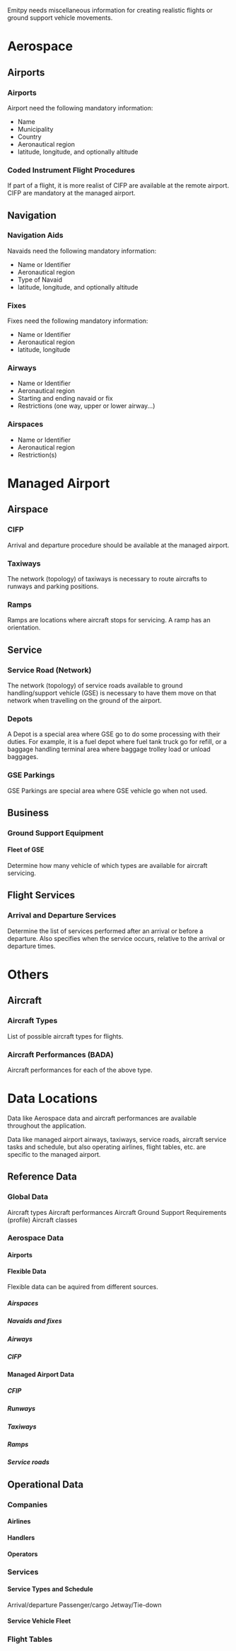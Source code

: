 Emitpy needs miscellaneous information for creating realistic flights or ground support vehicle movements.
# Aerospace
## Airports
### Airports
Airport need the following mandatory information:
- Name
- Municipality
- Country
- Aeronautical region
- latitude, longitude, and optionally altitude
### Coded Instrument Flight Procedures
If part of a flight, it is more realist of CIFP are available at the remote airport.
CIFP are mandatory at the managed airport.

## Navigation
### Navigation Aids
Navaids need the following mandatory information:
- Name or Identifier
- Aeronautical region
- Type of Navaid
- latitude, longitude, and optionally altitude
### Fixes
Fixes need the following mandatory information:
- Name or Identifier
- Aeronautical region
- latitude, longitude
### Airways
- Name or Identifier
- Aeronautical region
- Starting and ending navaid or fix
- Restrictions (one way, upper or lower airway...)
### Airspaces
- Name or Identifier
- Aeronautical region
- Restriction(s)

# Managed Airport
## Airspace
### CIFP
Arrival and departure procedure should be available at the managed airport.

### Taxiways
The network (topology) of taxiways is necessary to route aircrafts to runways and parking positions.

### Ramps
Ramps are locations where aircraft stops for servicing. A ramp has an orientation.

## Service
### Service Road (Network)
The network (topology) of service roads available to ground handling/support vehicle (GSE) is necessary to have them move on that network when travelling on the ground of the airport.

### Depots
A Depot is a special area where GSE go to do some processing with their duties. For example, it is a fuel depot where fuel tank truck go for refill, or a baggage handling terminal area where baggage trolley load or unload baggages.

### GSE Parkings
GSE Parkings are special area where GSE vehicle go when not used.

## Business
### Ground Support Equipment
#### Fleet of GSE
Determine how many vehicle of which types are available for aircraft servicing.

## Flight Services
### Arrival and Departure Services
Determine the list of services performed after an arrival or before a departure. Also specifies when the service occurs, relative to the arrival or departure times.

# Others
## Aircraft
### Aircraft Types
List of possible aircraft types for flights.

### Aircraft Performances (BADA)
Aircraft performances for each of the above type.


# Data Locations
Data like Aerospace data and aircraft performances are available throughout the application.

Data like managed airport airways, taxiways, service roads, aircraft service tasks and schedule, but also operating airlines, flight tables, etc. are specific to the managed airport.

## Reference Data

### Global Data

Aircraft types
Aircraft performances
Aircraft Ground Support Requirements (profile)
Aircraft classes

### Aerospace Data
#### Airports

#### Flexible Data
Flexible data can be aquired from different sources.

##### Airspaces
##### Navaids and fixes
##### Airways
##### CIFP

#### Managed Airport Data
##### CFIP
##### Runways
##### Taxiways
##### Ramps
##### Service roads

## Operational Data

### Companies
#### Airlines
#### Handlers
#### Operators

### Services
#### Service Types and Schedule
Arrival/departure
Passenger/cargo
Jetway/Tie-down

#### Service Vehicle Fleet

### Flight Tables
